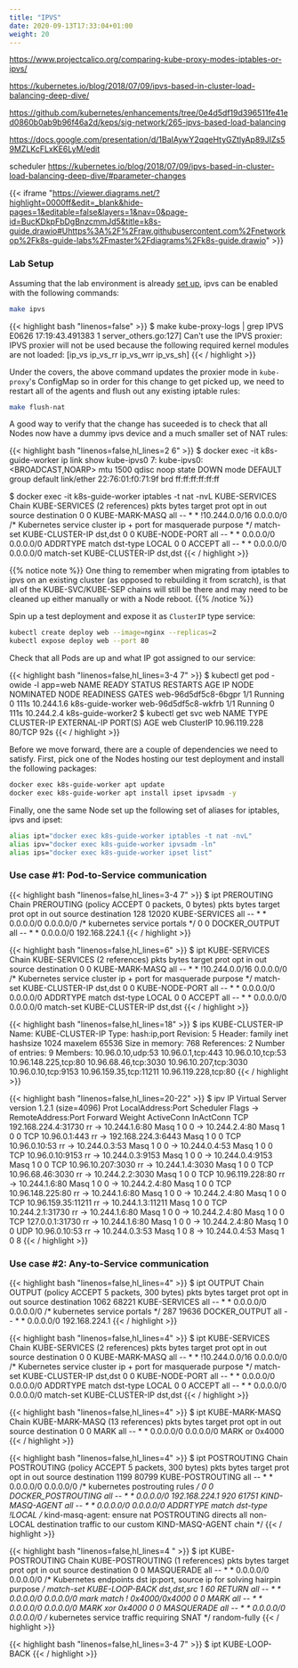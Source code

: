 ```yaml
---
title: "IPVS"
date: 2020-09-13T17:33:04+01:00
weight: 20
---
```



https://www.projectcalico.org/comparing-kube-proxy-modes-iptables-or-ipvs/

https://kubernetes.io/blog/2018/07/09/ipvs-based-in-cluster-load-balancing-deep-dive/

https://github.com/kubernetes/enhancements/tree/0e4d5df19d396511fe41ed0860b0ab9b96f46a2d/keps/sig-network/265-ipvs-based-load-balancing

https://docs.google.com/presentation/d/1BaIAywY2qqeHtyGZtlyAp89JIZs59MZLKcFLxKE6LyM/edit

scheduler
https://kubernetes.io/blog/2018/07/09/ipvs-based-in-cluster-load-balancing-deep-dive/#parameter-changes


{{< iframe "https://viewer.diagrams.net/?highlight=0000ff&edit=_blank&hide-pages=1&editable=false&layers=1&nav=0&page-id=BucKDkpFbDgBnzcmmJd5&title=k8s-guide.drawio#Uhttps%3A%2F%2Fraw.githubusercontent.com%2Fnetworkop%2Fk8s-guide-labs%2Fmaster%2Fdiagrams%2Fk8s-guide.drawio" >}}



### Lab Setup

Assuming that the lab environment is already [set up](/lab/), ipvs can be enabled with the following commands:

```bash
make ipvs
```



{{< highlight bash "linenos=false" >}}
$ make kube-proxy-logs | grep IPVS
E0626 17:19:43.491383       1 server_others.go:127] Can't use the IPVS proxier: IPVS proxier will not be used because the following required kernel modules are not loaded: [ip_vs ip_vs_rr ip_vs_wrr ip_vs_sh]
{{< / highlight >}}

Under the covers, the above command updates the proxier mode in `kube-proxy`'s ConfigMap so in order for this change to get picked up, we need to restart all of the agents and flush out any existing iptable rules:

```bash
make flush-nat
```

A good way to verify that the change has suceeded is to check that all Nodes now have a dummy ipvs device and a much smaller set of NAT rules:

{{< highlight bash "linenos=false,hl_lines=2 6" >}}
$ docker exec -it k8s-guide-worker ip link show kube-ipvs0 
7: kube-ipvs0: <BROADCAST,NOARP> mtu 1500 qdisc noop state DOWN mode DEFAULT group default
    link/ether 22:76:01:f0:71:9f brd ff:ff:ff:ff:ff:ff

$ docker exec -it k8s-guide-worker iptables -t nat -nvL KUBE-SERVICES
Chain KUBE-SERVICES (2 references)
 pkts bytes target     prot opt in     out     source               destination
    0     0 KUBE-MARK-MASQ  all  --  *      *      !10.244.0.0/16        0.0.0.0/0            /* Kubernetes service cluster ip + port for masquerade purpose */ match-set KUBE-CLUSTER-IP dst,dst
    0     0 KUBE-NODE-PORT  all  --  *      *       0.0.0.0/0            0.0.0.0/0            ADDRTYPE match dst-type LOCAL
    0     0 ACCEPT     all  --  *      *       0.0.0.0/0            0.0.0.0/0            match-set KUBE-CLUSTER-IP dst,dst
{{< / highlight >}}


{{% notice note %}}
One thing to remember when migrating from iptables to ipvs on an existing cluster (as opposed to rebuilding it from scratch), is that all of the KUBE-SVC/KUBE-SEP chains will still be there and may need to be cleaned up either manually or with a Node reboot.
{{% /notice %}}

Spin up a test deployment and expose it as `ClusterIP` type service:


```bash
kubectl create deploy web --image=nginx --replicas=2
kubectl expose deploy web --port 80
```

Check that all Pods are up and what IP got assigned to our service:

{{< highlight bash "linenos=false,hl_lines=3-4 7" >}}
$ kubectl get pod -owide -l app=web
NAME                  READY   STATUS    RESTARTS   AGE    IP           NODE                NOMINATED NODE   READINESS GATES
web-96d5df5c8-6bgpr   1/1     Running   0          111s   10.244.1.6   k8s-guide-worker    <none>           <none>
web-96d5df5c8-wkfrb   1/1     Running   0          111s   10.244.2.4   k8s-guide-worker2   <none>           <none>
$ kubectl get svc web
NAME   TYPE        CLUSTER-IP      EXTERNAL-IP   PORT(S)   AGE
web    ClusterIP   10.96.119.228   <none>        80/TCP    92s
{{< / highlight >}}

Before we move forward, there are a couple of dependencies we need to satisfy. First, pick one of the Nodes hosting our test deployment and install the following packages:

```bash
docker exec k8s-guide-worker apt update 
docker exec k8s-guide-worker apt install ipset ipvsadm -y
```

Finally, one the same Node set up the following set of aliases for iptables, ipvs and ipset:

```bash
alias ipt="docker exec k8s-guide-worker iptables -t nat -nvL"
alias ipv="docker exec k8s-guide-worker ipvsadm -ln"
alias ips="docker exec k8s-guide-worker ipset list"
```

### Use case #1: Pod-to-Service communication

{{< highlight bash "linenos=false,hl_lines=3-4 7" >}}
$  ipt PREROUTING
Chain PREROUTING (policy ACCEPT 0 packets, 0 bytes)
 pkts bytes target     prot opt in     out     source               destination
  128 12020 KUBE-SERVICES  all  --  *      *       0.0.0.0/0            0.0.0.0/0            /* kubernetes service portals */
    0     0 DOCKER_OUTPUT  all  --  *      *       0.0.0.0/0            192.168.224.1
{{< / highlight >}}

{{< highlight bash "linenos=false,hl_lines=6" >}}
$ ipt KUBE-SERVICES
Chain KUBE-SERVICES (2 references)
 pkts bytes target     prot opt in     out     source               destination
    0     0 KUBE-MARK-MASQ  all  --  *      *      !10.244.0.0/16        0.0.0.0/0            /* Kubernetes service cluster ip + port for masquerade purpose */ match-set KUBE-CLUSTER-IP dst,dst
    0     0 KUBE-NODE-PORT  all  --  *      *       0.0.0.0/0            0.0.0.0/0            ADDRTYPE match dst-type LOCAL
    0     0 ACCEPT     all  --  *      *       0.0.0.0/0            0.0.0.0/0            match-set KUBE-CLUSTER-IP dst,dst
{{< / highlight >}}


{{< highlight bash "linenos=false,hl_lines=18" >}}
$ ips KUBE-CLUSTER-IP
Name: KUBE-CLUSTER-IP
Type: hash:ip,port
Revision: 5
Header: family inet hashsize 1024 maxelem 65536
Size in memory: 768
References: 2
Number of entries: 9
Members:
10.96.0.10,udp:53
10.96.0.1,tcp:443
10.96.0.10,tcp:53
10.96.148.225,tcp:80
10.96.68.46,tcp:3030
10.96.10.207,tcp:3030
10.96.0.10,tcp:9153
10.96.159.35,tcp:11211
10.96.119.228,tcp:80
{{< / highlight >}}


{{< highlight bash "linenos=false,hl_lines=20-22" >}}
$ ipv
IP Virtual Server version 1.2.1 (size=4096)
Prot LocalAddress:Port Scheduler Flags
  -> RemoteAddress:Port           Forward Weight ActiveConn InActConn
TCP  192.168.224.4:31730 rr
  -> 10.244.1.6:80                Masq    1      0          0
  -> 10.244.2.4:80                Masq    1      0          0
TCP  10.96.0.1:443 rr
  -> 192.168.224.3:6443           Masq    1      0          0
TCP  10.96.0.10:53 rr
  -> 10.244.0.3:53                Masq    1      0          0
  -> 10.244.0.4:53                Masq    1      0          0
TCP  10.96.0.10:9153 rr
  -> 10.244.0.3:9153              Masq    1      0          0
  -> 10.244.0.4:9153              Masq    1      0          0
TCP  10.96.10.207:3030 rr
  -> 10.244.1.4:3030              Masq    1      0          0
TCP  10.96.68.46:3030 rr
  -> 10.244.2.2:3030              Masq    1      0          0
TCP  10.96.119.228:80 rr
  -> 10.244.1.6:80                Masq    1      0          0
  -> 10.244.2.4:80                Masq    1      0          0
TCP  10.96.148.225:80 rr
  -> 10.244.1.6:80                Masq    1      0          0
  -> 10.244.2.4:80                Masq    1      0          0
TCP  10.96.159.35:11211 rr
  -> 10.244.1.3:11211             Masq    1      0          0
TCP  10.244.2.1:31730 rr
  -> 10.244.1.6:80                Masq    1      0          0
  -> 10.244.2.4:80                Masq    1      0          0
TCP  127.0.0.1:31730 rr
  -> 10.244.1.6:80                Masq    1      0          0
  -> 10.244.2.4:80                Masq    1      0          0
UDP  10.96.0.10:53 rr
  -> 10.244.0.3:53                Masq    1      0          8
  -> 10.244.0.4:53                Masq    1      0          8
{{< / highlight >}}


### Use case #2: Any-to-Service communication

{{< highlight bash "linenos=false,hl_lines=4" >}}
$ ipt OUTPUT
Chain OUTPUT (policy ACCEPT 5 packets, 300 bytes)
 pkts bytes target     prot opt in     out     source               destination
 1062 68221 KUBE-SERVICES  all  --  *      *       0.0.0.0/0            0.0.0.0/0            /* kubernetes service portals */
  287 19636 DOCKER_OUTPUT  all  --  *      *       0.0.0.0/0            192.168.224.1
{{< / highlight >}}

{{< highlight bash "linenos=false,hl_lines=4" >}}
$ ipt KUBE-SERVICES
Chain KUBE-SERVICES (2 references)
 pkts bytes target     prot opt in     out     source               destination
    0     0 KUBE-MARK-MASQ  all  --  *      *      !10.244.0.0/16        0.0.0.0/0            /* Kubernetes service cluster ip + port for masquerade purpose */ match-set KUBE-CLUSTER-IP dst,dst
    0     0 KUBE-NODE-PORT  all  --  *      *       0.0.0.0/0            0.0.0.0/0            ADDRTYPE match dst-type LOCAL
    0     0 ACCEPT     all  --  *      *       0.0.0.0/0            0.0.0.0/0            match-set KUBE-CLUSTER-IP dst,dst
{{< / highlight >}}

{{< highlight bash "linenos=false,hl_lines=4" >}}
$ ipt KUBE-MARK-MASQ
Chain KUBE-MARK-MASQ (13 references)
 pkts bytes target     prot opt in     out     source               destination
    0     0 MARK       all  --  *      *       0.0.0.0/0            0.0.0.0/0            MARK or 0x4000
{{< / highlight >}}

{{< highlight bash "linenos=false,hl_lines=4" >}}
$ ipt POSTROUTING
Chain POSTROUTING (policy ACCEPT 5 packets, 300 bytes)
 pkts bytes target     prot opt in     out     source               destination
 1199 80799 KUBE-POSTROUTING  all  --  *      *       0.0.0.0/0            0.0.0.0/0            /* kubernetes postrouting rules */
    0     0 DOCKER_POSTROUTING  all  --  *      *       0.0.0.0/0            192.168.224.1
  920 61751 KIND-MASQ-AGENT  all  --  *      *       0.0.0.0/0            0.0.0.0/0            ADDRTYPE match dst-type !LOCAL /* kind-masq-agent: ensure nat POSTROUTING directs all non-LOCAL destination traffic to our custom KIND-MASQ-AGENT chain */
{{< / highlight >}}

{{< highlight bash "linenos=false,hl_lines=4 " >}}
$ ipt KUBE-POSTROUTING
Chain KUBE-POSTROUTING (1 references)
 pkts bytes target     prot opt in     out     source               destination
    0     0 MASQUERADE  all  --  *      *       0.0.0.0/0            0.0.0.0/0            /* Kubernetes endpoints dst ip:port, source ip for solving hairpin purpose */ match-set KUBE-LOOP-BACK dst,dst,src
    1    60 RETURN     all  --  *      *       0.0.0.0/0            0.0.0.0/0            mark match ! 0x4000/0x4000
    0     0 MARK       all  --  *      *       0.0.0.0/0            0.0.0.0/0            MARK xor 0x4000
    0     0 MASQUERADE  all  --  *      *       0.0.0.0/0            0.0.0.0/0            /* kubernetes service traffic requiring SNAT */ random-fully
{{< / highlight >}}

{{< highlight bash "linenos=false,hl_lines=3-4 7" >}}
$ ipt KUBE-LOOP-BACK
{{< / highlight >}}